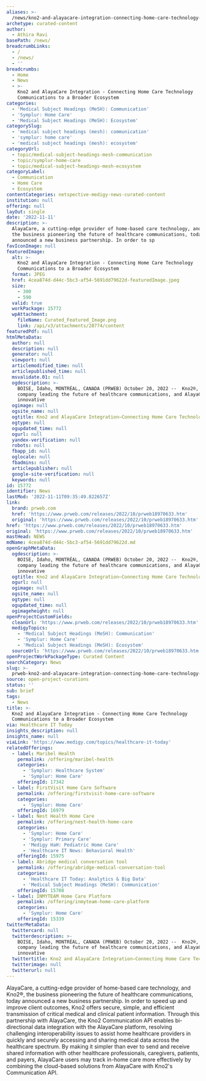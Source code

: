```yaml
---
aliases: >-
  /news/kno2-and-alayacare-integration-connecting-home-care-technology-communications-to-a-broader-ecosystem
archetype: curated-content
author:
  - Athira Ravi
basePath: /news/
breadcrumbLinks:
  - /
  - /news/
  - ''
breadcrumbs:
  - Home
  - News
  - >-
    Kno2 and AlayaCare Integration - Connecting Home Care Technology
    Communications to a Broader Ecosystem
categories:
  - 'Medical Subject Headings (MeSH): Communication'
  - 'Symplur: Home Care'
  - 'Medical Subject Headings (MeSH): Ecosystem'
categorySlug:
  - 'medical subject headings (mesh): communication'
  - 'symplur: home care'
  - 'medical subject headings (mesh): ecosystem'
categoryUrl:
  - topic/medical-subject-headings-mesh-communication
  - topic/symplur-home-care
  - topic/medical-subject-headings-mesh-ecosystem
categoryLabel:
  - Communication
  - Home Care
  - Ecosystem
contentCategories: netspective-medigy-news-curated-content
institution: null
offering: null
layOut: single
date: '2022-11-11'
description: >-
  AlayaCare, a cutting-edge provider of home-based care technology, and Kno2®,
  the business pioneering the future of healthcare communications, today
  announced a new business partnership. In order to sp
favIconImage: null
featuredImage:
  alt: >-
    Kno2 and AlayaCare Integration - Connecting Home Care Technology
    Communications to a Broader Ecosystem
  format: JPEG
  href: 4cea874d-d44c-5bc3-af54-5691dd79622d-featuredImage.jpeg
  size:
    - 300
    - 590
  valid: true
  workPackage: 15772
  wpAttachment:
    fileName: Curated_Featured_Image.png
    link: /api/v3/attachments/28774/content
featuredPdf: null
htmlMetaData:
  author: null
  description: null
  generator: null
  viewport: null
  articlemodified_time: null
  articlepublished_time: null
  msvalidate.01: null
  ogdescription: >-
    BOISE, Idaho, MONTRÉAL, CANADA (PRWEB) October 20, 2022 --  Kno2®, the
    company leading the future of healthcare communications, and AlayaCare, an
    innovative
  ogimage: null
  ogsite_name: null
  ogtitle: Kno2 and AlayaCare Integration—Connecting Home Care Technology Communi
  ogtype: null
  ogupdated_time: null
  ogurl: null
  yandex-verification: null
  robots: null
  fbapp_id: null
  oglocale: null
  fbadmins: null
  articlepublisher: null
  google-site-verification: null
  keywords: null
id: 15772
identifier: News
lastMod: '2022-11-11T09:35:49.822657Z'
link:
  brand: prweb.com
  href: 'https://www.prweb.com/releases/2022/10/prweb18970633.htm'
  original: 'https://www.prweb.com/releases/2022/10/prweb18970633.htm'
href: 'https://www.prweb.com/releases/2022/10/prweb18970633.htm'
original: 'https://www.prweb.com/releases/2022/10/prweb18970633.htm'
mastHead: NEWS
mdName: 4cea874d-d44c-5bc3-af54-5691dd79622d.md
openGraphMetaData:
  ogdescription: >-
    BOISE, Idaho, MONTRÉAL, CANADA (PRWEB) October 20, 2022 --  Kno2®, the
    company leading the future of healthcare communications, and AlayaCare, an
    innovative
  ogtitle: Kno2 and AlayaCare Integration—Connecting Home Care Technology Communi
  ogurl: null
  ogimage: null
  ogsite_name: null
  ogtype: null
  ogupdated_time: null
  ogimageheight: null
openProjectCustomFields:
  cleanUrl: 'https://www.prweb.com/releases/2022/10/prweb18970633.htm'
  medigyTopics:
    - 'Medical Subject Headings (MeSH): Communication'
    - 'Symplur: Home Care'
    - 'Medical Subject Headings (MeSH): Ecosystem'
  sourceUrl: 'https://www.prweb.com/releases/2022/10/prweb18970633.htm'
openProjectWorkPackageType: Curated Content
searchCategory: News
slug: >-
  prweb-kno2-and-alayacare-integration-connecting-home-care-technology-communications-to-a-broader-ecosystem
source: open-project-curations
status: ''
sub: brief
tags:
  - News
title: >-
  Kno2 and AlayaCare Integration - Connecting Home Care Technology
  Communications to a Broader Ecosystem
via: Healthcare IT Today
insights_description: null
insights_name: null
viaLink: 'https://www.medigy.com/topics/healthcare-it-today'
relatedOfferings:
  - label: Maribel Health
    permalink: /offering/maribel-health
    categories:
      - 'Symplur: Healthcare System'
      - 'Symplur: Home Care'
    offeringId: 17342
  - label: FirstVisit Home Care Software
    permalink: /offering/firstvisit-home-care-software
    categories:
      - 'Symplur: Home Care'
    offeringId: 16979
  - label: Nest Health Home Care
    permalink: /offering/nest-health-home-care
    categories:
      - 'Symplur: Home Care'
      - 'Symplur: Primary Care'
      - 'Medigy HaH: Pediatric Home Care'
      - 'Healthcare IT News: Behavioral Health'
    offeringId: 15975
  - label: Abridge medical conversation tool
    permalink: /offering/abridge-medical-conversation-tool
    categories:
      - 'Healthcare IT Today: Analytics & Big Data'
      - 'Medical Subject Headings (MeSH): Communication'
    offeringId: 15708
  - label: INMYTEAM Home Care Platform
    permalink: /offering/inmyteam-home-care-platform
    categories:
      - 'Symplur: Home Care'
    offeringId: 15339
twitterMetaData:
  twittercard: null
  twitterdescription: >-
    BOISE, Idaho, MONTRÉAL, CANADA (PRWEB) October 20, 2022 --  Kno2®, the
    company leading the future of healthcare communications, and AlayaCare, an
    innovative
  twittertitle: Kno2 and AlayaCare Integration—Connecting Home Care Technology Communi
  twitterimage: null
  twitterurl: null
---
```

<p>AlayaCare, a cutting-edge provider of home-based care technology, and Kno2®, the business pioneering the future of healthcare communications, today announced a new business partnership. In order to speed up and improve client outcomes, Kno2 offers secure, simple, and efficient transmission of critical medical and clinical patient information. Through this partnership with AlayaCare, the Kno2 Communication API enables bi-directional data integration with the AlayaCare platform, resolving challenging interoperability issues to assist home healthcare providers in quickly and securely accessing and sharing medical data across the healthcare spectrum. By making it simpler than ever to send and receive shared information with other healthcare professionals, caregivers, patients, and payers, AlayaCare users may track in-home care more effectively by combining the cloud-based solutions from AlayaCare with Kno2's Communication API.</p>